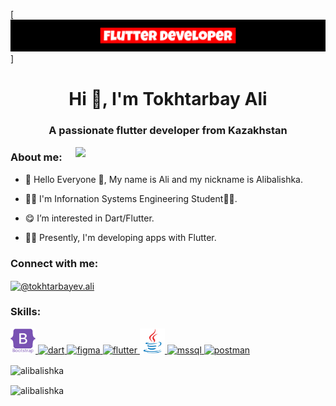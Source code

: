 [![MasterHead](https://github.com/Alibalishka/alibalishka/blob/main/assets/Frame%202.png)]
<h1 align="center">Hi 👋, I'm Tokhtarbay Ali</h1>
<h3 align="center">A passionate flutter developer from Kazakhstan</h3>
<img align = 'right' width = '400' src ='https://camo.githubusercontent.com/cae12fddd9d6982901d82580bdf321d81fb299141098ca1c2d4891870827bf17/68747470733a2f2f6d69726f2e6d656469756d2e636f6d2f6d61782f313336302f302a37513379765349765f7430696f4a2d5a2e676966'>

<h3 align="left">About me:</h3>

- 🔭 Hello Everyone 👋, My name is Ali and my nickname is Alibalishka.

- 👨‍🎓 I'm Infornation Systems Engineering Student👨‍💻.

- 😋 I’m interested in Dart/Flutter.

- 👨‍💻 Presently, I'm developing apps with Flutter.

<h3 align="left">Connect with me:</h3>
<p align="left">
<a href="https://instagram.com/@tokhtarbayev.ali" target="blank"><img align="center" src="https://raw.githubusercontent.com/rahuldkjain/github-profile-readme-generator/master/src/images/icons/Social/instagram.svg" alt="@tokhtarbayev.ali" height="30" width="40" /></a>
</p>

<h3 align="left">Skills:</h3>
<p align="left"> <a href="https://getbootstrap.com" target="_blank" rel="noreferrer"> <img src="https://raw.githubusercontent.com/devicons/devicon/master/icons/bootstrap/bootstrap-plain-wordmark.svg" alt="bootstrap" width="40" height="40"/> </a> <a href="https://dart.dev" target="_blank" rel="noreferrer"> <img src="https://www.vectorlogo.zone/logos/dartlang/dartlang-icon.svg" alt="dart" width="40" height="40"/> </a> <a href="https://www.figma.com/" target="_blank" rel="noreferrer"> <img src="https://www.vectorlogo.zone/logos/figma/figma-icon.svg" alt="figma" width="40" height="40"/> </a> <a href="https://flutter.dev" target="_blank" rel="noreferrer"> <img src="https://www.vectorlogo.zone/logos/flutterio/flutterio-icon.svg" alt="flutter" width="40" height="40"/> </a> <a href="https://www.java.com" target="_blank" rel="noreferrer"> <img src="https://raw.githubusercontent.com/devicons/devicon/master/icons/java/java-original.svg" alt="java" width="40" height="40"/> </a> <a href="https://www.microsoft.com/en-us/sql-server" target="_blank" rel="noreferrer"> <img src="https://www.svgrepo.com/show/303229/microsoft-sql-server-logo.svg" alt="mssql" width="40" height="40"/> </a> <a href="https://postman.com" target="_blank" rel="noreferrer"> <img src="https://www.vectorlogo.zone/logos/getpostman/getpostman-icon.svg" alt="postman" width="40" height="40"/> </a> </p>

<p><img align="center" src="https://github-readme-stats.vercel.app/api/top-langs?username=alibalishka&show_icons=true&locale=en&layout=compact" alt="alibalishka" /></p>

<p><img align="center" src="https://github-readme-streak-stats.herokuapp.com/?user=alibalishka&" alt="alibalishka" /></p>
